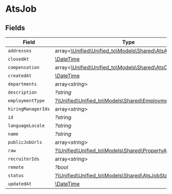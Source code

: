# AtsJob


## Fields

| Field                                                                                              | Type                                                                                               | Required                                                                                           | Description                                                                                        |
| -------------------------------------------------------------------------------------------------- | -------------------------------------------------------------------------------------------------- | -------------------------------------------------------------------------------------------------- | -------------------------------------------------------------------------------------------------- |
| `addresses`                                                                                        | array<[\Unified\Unified_to\Models\Shared\AtsAddress](../../Models/Shared/AtsAddress.md)>           | :heavy_minus_sign:                                                                                 | N/A                                                                                                |
| `closedAt`                                                                                         | [\DateTime](https://www.php.net/manual/en/class.datetime.php)                                      | :heavy_minus_sign:                                                                                 | N/A                                                                                                |
| `compensation`                                                                                     | array<[\Unified\Unified_to\Models\Shared\AtsCompensation](../../Models/Shared/AtsCompensation.md)> | :heavy_minus_sign:                                                                                 | N/A                                                                                                |
| `createdAt`                                                                                        | [\DateTime](https://www.php.net/manual/en/class.datetime.php)                                      | :heavy_minus_sign:                                                                                 | N/A                                                                                                |
| `departments`                                                                                      | array<*string*>                                                                                    | :heavy_minus_sign:                                                                                 | N/A                                                                                                |
| `description`                                                                                      | *?string*                                                                                          | :heavy_minus_sign:                                                                                 | N/A                                                                                                |
| `employmentType`                                                                                   | [?\Unified\Unified_to\Models\Shared\EmploymentType](../../Models/Shared/EmploymentType.md)         | :heavy_minus_sign:                                                                                 | N/A                                                                                                |
| `hiringManagerIds`                                                                                 | array<*string*>                                                                                    | :heavy_minus_sign:                                                                                 | N/A                                                                                                |
| `id`                                                                                               | *?string*                                                                                          | :heavy_minus_sign:                                                                                 | N/A                                                                                                |
| `languageLocale`                                                                                   | *?string*                                                                                          | :heavy_minus_sign:                                                                                 | N/A                                                                                                |
| `name`                                                                                             | *?string*                                                                                          | :heavy_minus_sign:                                                                                 | N/A                                                                                                |
| `publicJobUrls`                                                                                    | array<*string*>                                                                                    | :heavy_minus_sign:                                                                                 | N/A                                                                                                |
| `raw`                                                                                              | [?\Unified\Unified_to\Models\Shared\PropertyAtsJobRaw](../../Models/Shared/PropertyAtsJobRaw.md)   | :heavy_minus_sign:                                                                                 | N/A                                                                                                |
| `recruiterIds`                                                                                     | array<*string*>                                                                                    | :heavy_minus_sign:                                                                                 | N/A                                                                                                |
| `remote`                                                                                           | *?bool*                                                                                            | :heavy_minus_sign:                                                                                 | N/A                                                                                                |
| `status`                                                                                           | [?\Unified\Unified_to\Models\Shared\AtsJobStatus](../../Models/Shared/AtsJobStatus.md)             | :heavy_minus_sign:                                                                                 | N/A                                                                                                |
| `updatedAt`                                                                                        | [\DateTime](https://www.php.net/manual/en/class.datetime.php)                                      | :heavy_minus_sign:                                                                                 | N/A                                                                                                |